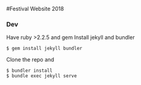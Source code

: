 #Festival Website 2018

### Dev  
Have ruby >2.2.5 and gem
Install jekyll and bundler

````
$ gem install jekyll bundler
````  
Clone the repo and 

````
$ bundler install
$ bundle exec jekyll serve
````
